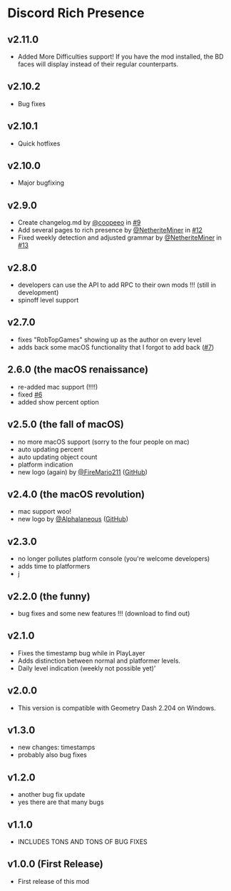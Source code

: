 # Discord Rich Presence
## v2.11.0
* Added More Difficulties support! If you have the mod installed, the BD faces will display instead of their regular counterparts.
## v2.10.2
* Bug fixes
## v2.10.1
* Quick hotfixes
## v2.10.0
* Major bugfixing
## v2.9.0
* Create changelog.md by [@coopeeo](https://github.com/coopeeo) in [#9](https://github.com/TechStudent10/DiscordRPC/pull/9)
* Add several pages to rich presence by [@NetheriteMiner](https://github.com/NetheriteMiner) in [#12](https://github.com/TechStudent10/DiscordRPC/pull/12)
* Fixed weekly detection and adjusted grammar by [@NetheriteMiner](https://github.com/NetheriteMiner) in [#13](https://github.com/TechStudent10/DiscordRPC/pull/13)
## v2.8.0
* developers can use the API to add RPC to their own mods !!! (still in development)
* spinoff level support
## v2.7.0
* fixes "RobTopGames" showing up as the author on every level
* adds back some macOS functionality that I forgot to add back ([#7](https://github.com/TechStudent10/DiscordRPC/issues/7))
## 2.6.0 (the macOS renaissance)
* re-added mac support (!!!!)
* fixed [#6](https://github.com/TechStudent10/DiscordRPC/issues/6)
* added show percent option
## v2.5.0 (the fall of macOS)
* no more macOS support (sorry to the four people on mac)
* auto updating percent
* auto updating object count
* platform indication
* new logo (again) by [@FireMario211](user:6253758) ([GitHub](https://github.com/FireMario211))
## v2.4.0 (the macOS revolution)
* mac support woo!
* new logo by [@Alphalaneous](user:1139015) ([GitHub](https://github.com/Alphalaneous))
## v2.3.0
* no longer pollutes platform console (you're welcome developers)
* adds time to platformers
* j
## v2.2.0 (the funny)
* bug fixes and some new features !!! (download to find out)
## v2.1.0
* Fixes the timestamp bug while in PlayLayer
* Adds distinction between normal and platformer levels.
* Daily level indication (weekly not possible yet)'
## v2.0.0
* This version is compatible with Geometry Dash 2.204 on Windows.
## v1.3.0
* new changes: timestamps
* probably also bug fixes
## v1.2.0
* another bug fix update
* yes there are that many bugs
## v1.1.0
* INCLUDES TONS AND TONS OF BUG FIXES
## v1.0.0 (First Release)
* First release of this mod
